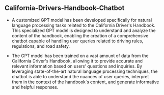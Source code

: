 ## California-Drivers-Handbook-Chatbot
- A customized GPT model has been developed specifically for natural language processing tasks related to the California Driver's Handbook. This specialized GPT model is designed to understand and analyze the content of the handbook, enabling the creation of a comprehensive chatbot capable of handling user queries related to driving rules, regulations, and road safety.

- The GPT model has been trained on a vast amount of data from the California Driver's Handbook, allowing it to provide accurate and relevant information based on users' questions and inquiries. By leveraging state-of-the-art natural language processing techniques, the chatbot is able to understand the nuances of user queries, interpret them in the context of the handbook's content, and generate informative and helpful responses.
